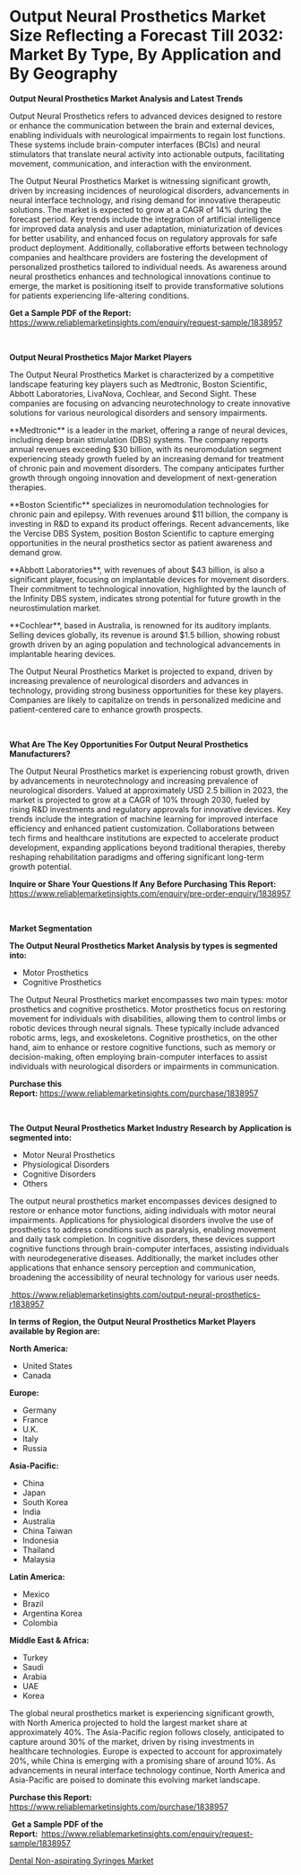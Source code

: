 <p><h1>Output Neural Prosthetics Market Size Reflecting a Forecast Till 2032: Market By Type, By Application and By Geography</h1></p><p><strong>Output Neural Prosthetics Market Analysis and Latest Trends</strong></p>
<p><p>Output Neural Prosthetics refers to advanced devices designed to restore or enhance the communication between the brain and external devices, enabling individuals with neurological impairments to regain lost functions. These systems include brain-computer interfaces (BCIs) and neural stimulators that translate neural activity into actionable outputs, facilitating movement, communication, and interaction with the environment.</p><p>The Output Neural Prosthetics Market is witnessing significant growth, driven by increasing incidences of neurological disorders, advancements in neural interface technology, and rising demand for innovative therapeutic solutions. The market is expected to grow at a CAGR of 14% during the forecast period. Key trends include the integration of artificial intelligence for improved data analysis and user adaptation, miniaturization of devices for better usability, and enhanced focus on regulatory approvals for safe product deployment. Additionally, collaborative efforts between technology companies and healthcare providers are fostering the development of personalized prosthetics tailored to individual needs. As awareness around neural prosthetics enhances and technological innovations continue to emerge, the market is positioning itself to provide transformative solutions for patients experiencing life-altering conditions.</p></p>
<p><strong>Get a Sample PDF of the Report:&nbsp;</strong> <a href="https://www.reliablemarketinsights.com/enquiry/request-sample/1838957?utm_campaign=2532&utm_medium=2&utm_source=Github&utm_content=ia&utm_term=05032025&utm_id=output-neural-prosthetics">https://www.reliablemarketinsights.com/enquiry/request-sample/1838957</a></p>
<p>&nbsp;</p>
<p><strong>Output Neural Prosthetics Major Market Players</strong></p>
<p><p>The Output Neural Prosthetics Market is characterized by a competitive landscape featuring key players such as Medtronic, Boston Scientific, Abbott Laboratories, LivaNova, Cochlear, and Second Sight. These companies are focusing on advancing neurotechnology to create innovative solutions for various neurological disorders and sensory impairments.</p><p>**Medtronic** is a leader in the market, offering a range of neural devices, including deep brain stimulation (DBS) systems. The company reports annual revenues exceeding $30 billion, with its neuromodulation segment experiencing steady growth fueled by an increasing demand for treatment of chronic pain and movement disorders. The company anticipates further growth through ongoing innovation and development of next-generation therapies.</p><p>**Boston Scientific** specializes in neuromodulation technologies for chronic pain and epilepsy. With revenues around $11 billion, the company is investing in R&D to expand its product offerings. Recent advancements, like the Vercise DBS System, position Boston Scientific to capture emerging opportunities in the neural prosthetics sector as patient awareness and demand grow.</p><p>**Abbott Laboratories**, with revenues of about $43 billion, is also a significant player, focusing on implantable devices for movement disorders. Their commitment to technological innovation, highlighted by the launch of the Infinity DBS system, indicates strong potential for future growth in the neurostimulation market.</p><p>**Cochlear**, based in Australia, is renowned for its auditory implants. Selling devices globally, its revenue is around $1.5 billion, showing robust growth driven by an aging population and technological advancements in implantable hearing devices.</p><p>The Output Neural Prosthetics Market is projected to expand, driven by increasing prevalence of neurological disorders and advances in technology, providing strong business opportunities for these key players. Companies are likely to capitalize on trends in personalized medicine and patient-centered care to enhance growth prospects.</p></p>
<p>&nbsp;</p>
<p><strong>What Are The Key Opportunities For Output Neural Prosthetics Manufacturers?</strong></p>
<p><p>The Output Neural Prosthetics market is experiencing robust growth, driven by advancements in neurotechnology and increasing prevalence of neurological disorders. Valued at approximately USD 2.5 billion in 2023, the market is projected to grow at a CAGR of 10% through 2030, fueled by rising R&D investments and regulatory approvals for innovative devices. Key trends include the integration of machine learning for improved interface efficiency and enhanced patient customization. Collaborations between tech firms and healthcare institutions are expected to accelerate product development, expanding applications beyond traditional therapies, thereby reshaping rehabilitation paradigms and offering significant long-term growth potential.</p></p>
<p><strong>Inquire or Share Your Questions If Any Before Purchasing This Report:</strong> <a href="https://www.reliablemarketinsights.com/enquiry/pre-order-enquiry/1838957?utm_campaign=2532&utm_medium=2&utm_source=Github&utm_content=ia&utm_term=05032025&utm_id=output-neural-prosthetics">https://www.reliablemarketinsights.com/enquiry/pre-order-enquiry/1838957</a></p>
<p>&nbsp;</p>
<p><strong>Market Segmentation</strong></p>
<p><strong>The Output Neural Prosthetics Market Analysis by types is segmented into:</strong></p>
<p><ul><li>Motor Prosthetics</li><li>Cognitive Prosthetics</li></ul></p>
<p><p>The Output Neural Prosthetics market encompasses two main types: motor prosthetics and cognitive prosthetics. Motor prosthetics focus on restoring movement for individuals with disabilities, allowing them to control limbs or robotic devices through neural signals. These typically include advanced robotic arms, legs, and exoskeletons. Cognitive prosthetics, on the other hand, aim to enhance or restore cognitive functions, such as memory or decision-making, often employing brain-computer interfaces to assist individuals with neurological disorders or impairments in communication.</p></p>
<p><strong>Purchase this Report:&nbsp;</strong><a href="https://www.reliablemarketinsights.com/purchase/1838957?utm_campaign=2532&utm_medium=2&utm_source=Github&utm_content=ia&utm_term=05032025&utm_id=output-neural-prosthetics">https://www.reliablemarketinsights.com/purchase/1838957</a></p>
<p>&nbsp;</p>
<p><strong>The Output Neural Prosthetics Market Industry Research by Application is segmented into:</strong></p>
<p><ul><li>Motor Neural Prosthetics</li><li>Physiological Disorders</li><li>Cognitive Disorders</li><li>Others</li></ul></p>
<p><p>The output neural prosthetics market encompasses devices designed to restore or enhance motor functions, aiding individuals with motor neural impairments. Applications for physiological disorders involve the use of prosthetics to address conditions such as paralysis, enabling movement and daily task completion. In cognitive disorders, these devices support cognitive functions through brain-computer interfaces, assisting individuals with neurodegenerative diseases. Additionally, the market includes other applications that enhance sensory perception and communication, broadening the accessibility of neural technology for various user needs.</p></p>
<p><a href="https://www.reliablemarketinsights.com/output-neural-prosthetics-r1838957?utm_campaign=2532&utm_medium=2&utm_source=Github&utm_content=ia&utm_term=05032025&utm_id=output-neural-prosthetics">&nbsp;https://www.reliablemarketinsights.com/output-neural-prosthetics-r1838957</a></p>
<p><strong>In terms of Region, the Output Neural Prosthetics Market Players available by Region are:</strong></p>
<p>
    <p> <strong> North America: </strong>
        <ul>
            <li>United States</li>
            <li>Canada</li>
        </ul>
        </p> 
    <p> <strong> Europe: </strong>
        <ul>
            <li>Germany</li>
            <li>France</li>
            <li>U.K.</li>
            <li>Italy</li>
            <li>Russia</li>
        </ul>
        </p> 
    <p> <strong> Asia-Pacific: </strong>
        <ul>
            <li>China</li>
            <li>Japan</li>
            <li>South Korea</li>
            <li>India</li>
            <li>Australia</li>
            <li>China Taiwan</li>
            <li>Indonesia</li>
            <li>Thailand</li>
            <li>Malaysia</li>
        </ul>
        </p> 
    <p> <strong> Latin America: </strong>
        <ul>
            <li>Mexico</li>
            <li>Brazil</li>
            <li>Argentina Korea</li>
            <li>Colombia</li>
        </ul>
        </p> 
    <p> <strong> Middle East & Africa: </strong>
        <ul>
            <li>Turkey</li>
            <li>Saudi</li>
            <li>Arabia</li>
            <li>UAE</li>
            <li>Korea</li>
        </ul>
    </p>
    </p>
<p><p>The global neural prosthetics market is experiencing significant growth, with North America projected to hold the largest market share at approximately 40%. The Asia-Pacific region follows closely, anticipated to capture around 30% of the market, driven by rising investments in healthcare technologies. Europe is expected to account for approximately 20%, while China is emerging with a promising share of around 10%. As advancements in neural interface technology continue, North America and Asia-Pacific are poised to dominate this evolving market landscape.</p></p>
<p><strong>Purchase this Report: </strong><a href="https://www.reliablemarketinsights.com/purchase/1838957?utm_campaign=2532&utm_medium=2&utm_source=Github&utm_content=ia&utm_term=05032025&utm_id=output-neural-prosthetics">https://www.reliablemarketinsights.com/purchase/1838957</a></p>
<p>&nbsp;<strong>Get a Sample PDF of the Report:&nbsp;&nbsp;</strong><a href="https://www.reliablemarketinsights.com/enquiry/request-sample/1838957?utm_campaign=2532&utm_medium=2&utm_source=Github&utm_content=ia&utm_term=05032025&utm_id=output-neural-prosthetics">https://www.reliablemarketinsights.com/enquiry/request-sample/1838957</a></p>
<p><strong></strong></p>
<p><p><a href="https://github.com/mayabungard8092/Market-Research-Report-List-1/blob/main/dental-non-aspirating-syringes-market.md?utm_campaign=2532&utm_medium=2&utm_source=Github&utm_content=ia&utm_term=05032025&utm_id=output-neural-prosthetics">Dental Non-aspirating Syringes Market</a></p></p>